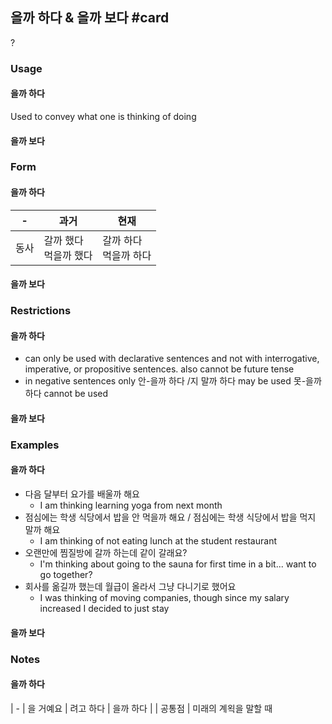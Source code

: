 ## 을까 하다 & 을까 보다 #card
?
### Usage
#### 을까 하다
Used to convey what one is thinking of doing
#### 을까 보다
### Form
#### 을까 하다

| -   | 과거              | 현재              |
| --- | --------------- | --------------- |
| 동사  | 갈까 했다<br>먹을까 했다 | 갈까 하다<br>먹을까 하다 |
#### 을까 보다

### Restrictions
#### 을까 하다
* can only be used with declarative sentences and not with interrogative, imperative, or propositive sentences. also cannot be future tense
* in negative sentences only 안-을까 하다 /지 말까 하다 may be used 못-을까 하다 cannot be used
#### 을까 보다
### Examples
#### 을까 하다
* 다음 달부터 요가를 배울까 해요
	* I am thinking learning yoga from next month
* 점심에는 학생 식당에서 밥을 안 먹을까 해요 / 점심에는 학생 식당에서 밥을 먹지 말까 해요
	* I am thinking of not eating lunch at the student restaurant
* 오랜만에 찜질방에 갈까 하는데 같이 갈래요?
	* I'm thinking about going to the sauna for first time in a bit... want to go together?
* 회사를 옮길까 했는데 월급이 올라서 그냥 다니기로 했어요
	* I was thinking of moving companies, though since my salary increased I decided to just stay
#### 을까 보다
### Notes
#### 을까 하다
<t>
</t>
| - | 을 거예요 | 려고 하다 | 을까 하다 |
| 공통점 | 미래의 계왹을 말할 때